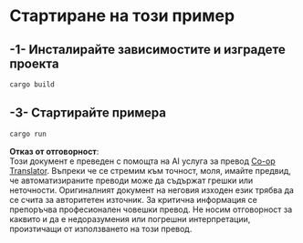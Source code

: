 <!--
CO_OP_TRANSLATOR_METADATA:
{
  "original_hash": "154876082e29d53dc2a2615a65627464",
  "translation_date": "2025-08-18T23:42:35+00:00",
  "source_file": "03-GettingStarted/01-first-server/solution/rust/README.md",
  "language_code": "bg"
}
-->
# Стартиране на този пример

## -1- Инсталирайте зависимостите и изградете проекта

```bash
cargo build
```

## -3- Стартирайте примера

```bash
cargo run
```

**Отказ от отговорност**:  
Този документ е преведен с помощта на AI услуга за превод [Co-op Translator](https://github.com/Azure/co-op-translator). Въпреки че се стремим към точност, моля, имайте предвид, че автоматизираните преводи може да съдържат грешки или неточности. Оригиналният документ на неговия изходен език трябва да се счита за авторитетен източник. За критична информация се препоръчва професионален човешки превод. Не носим отговорност за каквито и да е недоразумения или погрешни интерпретации, произтичащи от използването на този превод.